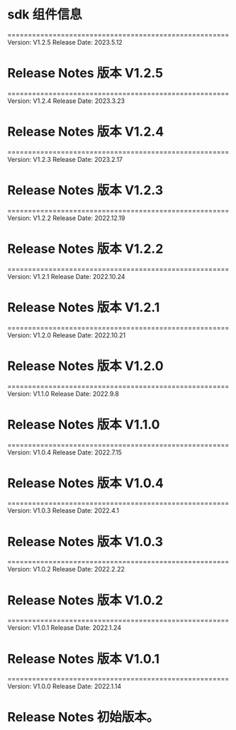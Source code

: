 # sdk 组件信息

======================================================
Version: V1.2.5
Release Date: 2023.5.12

Release Notes
版本 V1.2.5
======================================================

======================================================
Version: V1.2.4
Release Date: 2023.3.23

Release Notes
版本 V1.2.4
======================================================

======================================================
Version: V1.2.3
Release Date: 2023.2.17

Release Notes
版本 V1.2.3
======================================================

======================================================
Version: V1.2.2
Release Date: 2022.12.19

Release Notes
版本 V1.2.2
======================================================

======================================================
Version: V1.2.1
Release Date: 2022.10.24

Release Notes
版本 V1.2.1
======================================================

======================================================
Version: V1.2.0
Release Date: 2022.10.21

Release Notes
版本 V1.2.0
======================================================

======================================================
Version: V1.1.0
Release Date: 2022.9.8

Release Notes
版本 V1.1.0
======================================================

======================================================
Version: V1.0.4
Release Date: 2022.7.15

Release Notes
版本 V1.0.4
======================================================

======================================================
Version: V1.0.3
Release Date: 2022.4.1

Release Notes
版本 V1.0.3
======================================================

======================================================
Version: V1.0.2
Release Date: 2022.2.22

Release Notes
版本 V1.0.2
======================================================

======================================================
Version: V1.0.1
Release Date: 2022.1.24

Release Notes
版本 V1.0.1
======================================================

======================================================
Version: V1.0.0
Release Date: 2022.1.14

Release Notes
初始版本。
======================================================








